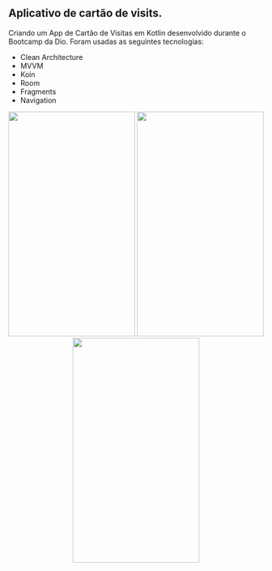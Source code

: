 ## Aplicativo de cartão de visits.

Criando um App de Cartão de Visitas em Kotlin desenvolvido durante o Bootcamp da Dio. Foram usadas as seguintes tecnologias: 

- Clean Architecture
- MVVM
- Koin
- Room 
- Fragments
- Navigation



<p align="center">
  <img width="250" height="444" src="https://user-images.githubusercontent.com/86168060/168445727-fb80368a-53c8-47fc-8d44-09a622eec51b.png">
  <img width="250" height="444" src="https://user-images.githubusercontent.com/86168060/168445728-28d5dcfb-cabc-407d-9db8-4d46619388c9.png">
  <img width="250" height="444" src="https://user-images.githubusercontent.com/86168060/168445729-34d1c0e9-07ce-45f4-b613-f1ee76df680b.png">
   
</p>
